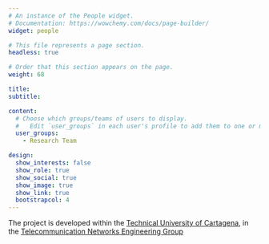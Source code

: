 ```yaml
---
# An instance of the People widget.
# Documentation: https://wowchemy.com/docs/page-builder/
widget: people

# This file represents a page section.
headless: true

# Order that this section appears on the page.
weight: 68

title: 
subtitle:

content:
  # Choose which groups/teams of users to display.
  #   Edit `user_groups` in each user's profile to add them to one or more of these groups.
  user_groups:
    - Research Team

design:
  show_interests: false
  show_role: true
  show_social: true
  show_image: true
  show_link: true
  bootstrapcol: 4
---
```


The project is developed within the [Technical University of Cartagena](https://upct.es), in the [Telecommunication Networks Engineering Group](https://girtel.upct.es)

<br>